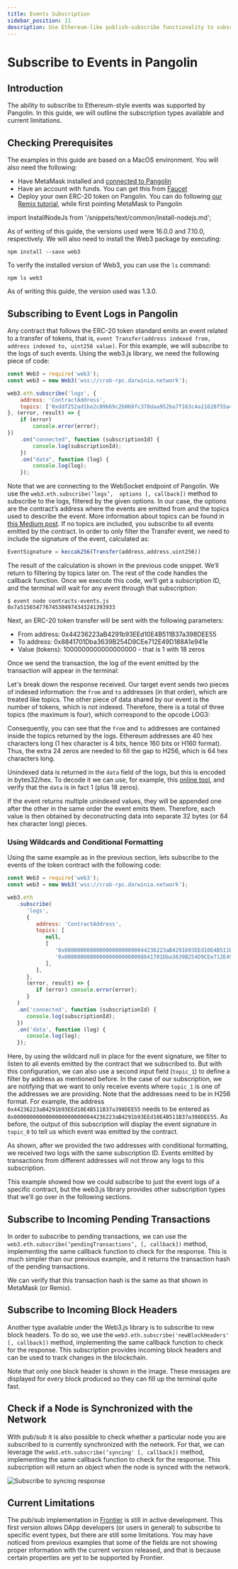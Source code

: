 ```yaml
---
title: Events Subscription
sidebar_position: 11
description: Use Ethereum-like publish-subscribe functionality to subscribe to specific events on Darwinia's Ethereum-compatible chain.
---
```


# Subscribe to Events in Pangolin

## Introduction
The ability to subscribe to Ethereum-style events was supported by Pangolin. In this guide, we will outline the subscription types available and current limitations.

## Checking Prerequisites
The examples in this guide are based on a MacOS environment. You will also need the following:

 - Have MetaMask installed and [connected to Pangolin](/dvm-metamask.md)
 - Have an account with funds. You can get this from [Faucet](/builders/get-started/darwinia-pangolin/#get-tokens)
 - Deploy your own ERC-20 token on Pangolin. You can do following [our Remix tutorial](/builders/interact/remix/), while first pointing MetaMask to Pangolin

import InstallNodeJs from '/snippets/text/common/install-nodejs.md';

<InstallNodeJs name="installNodeJs"/>

As of writing of this guide, the versions used were 16.0.0 and 7.10.0, respectively. We will also need to install the Web3 package by executing:

```
npm install --save web3
```

To verify the installed version of Web3, you can use the `ls` command:

```
npm ls web3
```

As of writing this guide, the version used was 1.3.0.

## Subscribing to Event Logs in Pangolin
Any contract that follows the ERC-20 token standard emits an event related to a transfer of tokens, that is, `event Transfer(address indexed from, address indexed to, uint256 value)`. For this example, we will subscribe to the logs of such events. Using the web3.js library, we need the following piece of code:

```js
const Web3 = require('web3');
const web3 = new Web3('wss://crab-rpc.darwinia.network');

web3.eth.subscribe('logs', {
    address: 'ContractAddress',
    topics: ['0xddf252ad1be2c89b69c2b068fc378daa952ba7f163c4a11628f55a4df523b3ef']
}, (error, result) => {
    if (error)
        console.error(error);
})
    .on("connected", function (subscriptionId) {
        console.log(subscriptionId);
    })
    .on("data", function (log) {
        console.log(log);
    });
```

Note that we are connecting to the WebSocket endpoint of Pangolin. We use the `web3.eth.subscribe(‘logs’,  options [, callback])` method to subscribe to the logs, filtered by the given options. In our case, the options are the contract’s address where the events are emitted from and the topics used to describe the event. More information about topics can be found in [this Medium post](https://medium.com/mycrypto/understanding-event-logs-on-the-ethereum-blockchain-f4ae7ba50378). If no topics are included, you subscribe to all events emitted by the contract. In order to only filter the Transfer event, we need to include the signature of the event, calculated as:

```js
EventSignature = keccak256(Transfer(address,address,uint256))
```

The result of the calculation is shown in the previous code snippet. We’ll return to filtering by topics later on. The rest of the code handles the callback function. Once we execute this code, we’ll get a subscription ID, and the terminal will wait for any event through that subscription:

```
$ event node contracts-events.js
0x7a515654776745304974343241393933
```

Next, an ERC-20 token transfer will be sent with the following parameters:

 - From address: 0x44236223aB4291b93EEd10E4B511B37a398DEE55
 - To address: 0x8841701Dba3639B254D9CEe712E49D188A1e941e
 - Value (tokens): 1000000000000000000 - that is 1 with 18 zeros

Once we send the transaction, the log of the event emitted by the transaction will appear in the terminal:


Let's break down the response received. Our target event sends two pieces of indexed information: the `from` and `to` addresses (in that order), which are treated like topics. The other piece of data shared by our event is the number of tokens, which is not indexed. Therefore, there is a total of three topics (the maximum is four), which correspond to the opcode LOG3:


Consequently, you can see that the `from` and `to` addresses are contained inside the topics returned by the logs. Ethereum addresses are 40 hex characters long (1 hex character is 4 bits, hence 160 bits or H160 format). Thus, the extra 24 zeros are needed to fill the gap to H256, which is 64 hex characters long.

Unindexed data is returned in the `data` field of the logs, but this is encoded in bytes32/hex. To decode it we can use, for example, this [online tool](https://web3-type-converter.onbrn.com/), and verify that the `data` is in fact 1 (plus 18 zeros).

If the event returns multiple unindexed values, they will be appended one after the other in the same order the event emits them. Therefore, each value is then obtained by deconstructing data into separate 32 bytes (or 64 hex character long) pieces.

### Using Wildcards and Conditional Formatting
Using the same example as in the previous section, lets subscribe to the events of the token contract with the following code:

```js
const Web3 = require('web3');
const web3 = new Web3('wss://crab-rpc.darwinia.network');

web3.eth
   .subscribe(
      'logs',
      {
         address: 'ContractAddress',
         topics: [
            null,
            [
               '0x00000000000000000000000044236223aB4291b93EEd10E4B511B37a398DEE55',
               '0x0000000000000000000000008841701Dba3639B254D9CEe712E49D188A1e941e',
            ],
         ],
      },
      (error, result) => {
         if (error) console.error(error);
      }
   )
   .on('connected', function (subscriptionId) {
      console.log(subscriptionId);
   })
   .on('data', function (log) {
      console.log(log);
   });
```

Here, by using the wildcard null in place for the event signature, we filter to listen to all events emitted by the contract that we subscribed to. But with this configuration, we can also use a second input field (`topic_1`) to define a filter by address as mentioned before. In the case of our subscription, we are notifying that we want to only receive events where `topic_1` is one of the addresses we are providing. Note that the addresses need to be in H256 format. For example, the address `0x44236223aB4291b93EEd10E4B511B37a398DEE55` needs to be entered as `0x00000000000000000000000044236223aB4291b93EEd10E4B511B37a398DEE55`. As before, the output of this subscription will display the event signature in `topic_0` to tell us which event was emitted by the contract.


As shown, after we provided the two addresses with conditional formatting, we received two logs with the same subscription ID. Events emitted by transactions from different addresses will not throw any logs to this subscription.

This example showed how we could subscribe to just the event logs of a specific contract, but the web3.js library provides other subscription types that we’ll go over in the following sections.

## Subscribe to Incoming Pending Transactions
In order to subscribe to pending transactions, we can use the `web3.eth.subscribe(‘pendingTransactions’, [, callback])` method, implementing the same callback function to check for the response. This is much simpler than our previous example, and it returns the transaction hash of the pending transactions.


We can verify that this transaction hash is the same as that shown in MetaMask (or Remix).

## Subscribe to Incoming Block Headers
Another type available under the Web3.js library is to subscribe to new block headers. To do so, we use the `web3.eth.subscribe('newBlockHeaders' [, callback])` method, implementing the same callback function to check for the response. This subscription provides incoming block headers and can be used to track changes in the blockchain.


Note that only one block header is shown in the image. These messages are displayed for every block produced so they can fill up the terminal quite fast.

## Check if a Node is Synchronized with the Network
With pub/sub it is also possible to check whether a particular node you are subscribed to is currently synchronized with the network. For that, we can leverage the `web3.eth.subscribe(‘syncing' [, callback])` method, implementing the same callback function to check for the response. This subscription will return an object when the node is synced with the network.

![Subscribe to syncing response](/images/testnet/testnet-pubsub6.png)

## Current Limitations
The pub/sub implementation in [Frontier](https://github.com/paritytech/frontier) is still in active development. This first version allows DApp developers (or users in general) to subscribe to specific event types, but there are still some limitations. You may have noticed from previous examples that some of the fields are not showing proper information with the current version released, and that is because certain properties are yet to be supported by Frontier.
